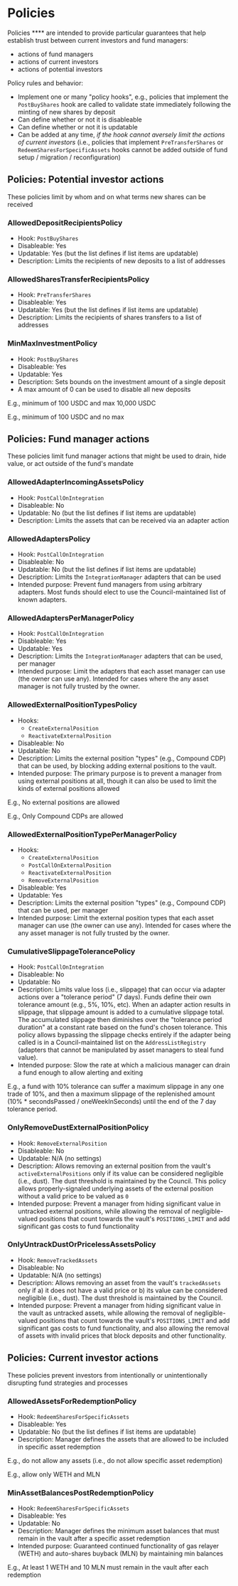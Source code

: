 # Policies

Policies **** are intended to provide particular guarantees that help establish trust between current investors and fund managers:

* actions of fund managers
* actions of current investors
* actions of potential investors

Policy rules and behavior:

* Implement one or many "policy hooks", e.g., policies that implement the `PostBuyShares` hook are called to validate state immediately following the minting of new shares by deposit
* Can define whether or not it is disableable
* Can define whether or not it is updatable
* Can be added at any time, _if the hook cannot aversely limit the actions of current investors_ (i.e., policies that implement `PreTransferShares` or `RedeemSharesForSpecificAssets` hooks cannot be added outside of fund setup / migration / reconfiguration)

## Policies: Potential investor actions

These policies limit by whom and on what terms new shares can be received

### AllowedDepositRecipientsPolicy

* Hook: `PostBuyShares`
* Disableable: Yes
* Updatable: Yes (but the list defines if list items are updatable)
* Description: Limits the recipients of new deposits to a list of addresses

### AllowedSharesTransferRecipientsPolicy

* Hook: `PreTransferShares`
* Disableable: Yes
* Updatable: Yes (but the list defines if list items are updatable)
* Description: Limits the recipients of shares transfers to a list of addresses

### MinMaxInvestmentPolicy

* Hook: `PostBuyShares`
* Disableable: Yes
* Updatable: Yes
* Description: Sets bounds on the investment amount of a single deposit
* A max amount of 0 can be used to disable all new deposits

E.g., minimum of 100 USDC and max 10,000 USDC

E.g., minimum of 100 USDC and no max

## Policies: Fund manager actions

These policies limit fund manager actions that might be used to drain, hide value, or act outside of the fund's mandate

### AllowedAdapterIncomingAssetsPolicy

* Hook: `PostCallOnIntegration`
* Disableable: No
* Updatable: No (but the list defines if list items are updatable)
* Description: Limits the assets that can be received via an adapter action

### AllowedAdaptersPolicy

* Hook: `PostCallOnIntegration`
* Disableable: No
* Updatable: No (but the list defines if list items are updatable)
* Description: Limits the `IntegrationManager` adapters that can be used
* Intended purpose: Prevent fund managers from using arbitrary adapters. Most funds should elect to use the Council-maintained list of known adapters.

### AllowedAdaptersPerManagerPolicy

* Hook: `PostCallOnIntegration`
* Disableable: Yes
* Updatable: Yes
* Description: Limits the `IntegrationManager` adapters that can be used, per manager
* Intended purpose: Limit the adapters that each asset manager can use (the owner can use any). Intended for cases where the any asset manager is not fully trusted by the owner.

### AllowedExternalPositionTypesPolicy

* Hooks:
  * `CreateExternalPosition`
  * `ReactivateExternalPosition`
* Disableable: No
* Updatable: No
* Description: Limits the external position "types" (e.g., Compound CDP) that can be used, by blocking adding external positions to the vault.
* Intended purpose: The primary purpose is to prevent a manager from using external positions at all, though it can also be used to limit the kinds of external positions allowed

E.g., No external positions are allowed

E.g., Only Compound CDPs are allowed

### AllowedExternalPositionTypePerManagerPolicy

* Hooks:
  * `CreateExternalPosition`
  * `PostCallOnExternalPosition`
  * `ReactivateExternalPosition`
  * `RemoveExternalPosition`
* Disableable: Yes
* Updatable: Yes
* Description: Limits the external position "types" (e.g., Compound CDP) that can be used, per manager
* Intended purpose: Limit the external position types that each asset manager can use (the owner can use any). Intended for cases where the any asset manager is not fully trusted by the owner.

### CumulativeSlippageTolerancePolicy

* Hook: `PostCallOnIntegration`
* Disableable: No
* Updatable: No
* Description: Limits value loss (i.e., slippage) that can occur via adapter actions over a "tolerance period" (7 days). Funds define their own tolerance amount (e.g., 5%, 10%, etc). When an adapter action results in slippage, that slippage amount is added to a cumulative slippage total. The accumulated slippage then diminishes over the "tolerance period duration" at a constant rate based on the fund's chosen tolerance. This policy allows bypassing the slippage checks entirely if the adapter being called is in a Council-maintained list on the `AddressListRegistry` (adapters that cannot be manipulated by asset managers to steal fund value).
* Intended purpose: Slow the rate at which a malicious manager can drain a fund enough to allow alerting and exiting

E.g., a fund with 10% tolerance can suffer a maximum slippage in any one trade of 10%, and then a maximum slippage of the replenished amount (10% \* secondsPassed / oneWeekInSeconds) until the end of the 7 day tolerance period.

### OnlyRemoveDustExternalPositionPolicy

* Hook: `RemoveExternalPosition`
* Disableable: No
* Updatable: N/A (no settings)
* Description: Allows removing an external position from the vault's `activeExternalPositions` only if its value can be considered negligible (i.e., dust). The dust threshold is maintained by the Council. This policy allows properly-signaled underlying assets of the external position without a valid price to be valued as `0`
* Intended purpose: Prevent a manager from hiding significant value in untracked external positions, while allowing the removal of negligible-valued positions that count towards the vault's `POSITIONS_LIMIT` and add significant gas costs to fund functionality

### OnlyUntrackDustOrPricelessAssetsPolicy

* Hook: `RemoveTrackedAssets`
* Disableable: No
* Updatable: N/A (no settings)
* Description: Allows removing an asset from the vault's `trackedAssets` only if a) it does not have a valid price or b) its value can be considered negligible (i.e., dust). The dust threshold is maintained by the Council.
* Intended purpose: Prevent a manager from hiding significant value in the vault as untracked assets, while allowing the removal of negligible-valued positions that count towards the vault's `POSITIONS_LIMIT` and add significant gas costs to fund functionality, and also allowing the removal of assets with invalid prices that block deposits and other functionality.

## Policies: Current investor actions

These policies prevent investors from intentionally or unintentionally disrupting fund strategies and processes

### AllowedAssetsForRedemptionPolicy

* Hook: `RedeemSharesForSpecificAssets`
* Disableable: Yes
* Updatable: No (but the list defines if list items are updatable)
* Description: Manager defines the assets that are allowed to be included in specific asset redemption

E.g., do not allow any assets (i.e., do not allow specific asset redemption)

E.g., allow only WETH and MLN

### MinAssetBalancesPostRedemptionPolicy

* Hook: `RedeemSharesForSpecificAssets`
* Disableable: Yes
* Updatable: No
* Description: Manager defines the minimum asset balances that must remain in the vault after a specific asset redemption
* Intended purpose: Guaranteed continued functionality of gas relayer (WETH) and auto-shares buyback (MLN) by maintaining min balances

E.g., At least 1 WETH and 10 MLN must remain in the vault after each redemption

###

###

###

###

###

###







